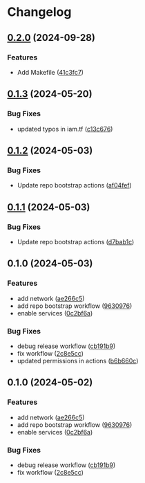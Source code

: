# Changelog

## [0.2.0](https://github.com/braveokafor/terraform-gcp-template/compare/v0.1.3...v0.2.0) (2024-09-28)


### Features

* Add Makefile ([41c3fc7](https://github.com/braveokafor/terraform-gcp-template/commit/41c3fc7046b3008ccf9c4e50cdc1a5074c14adf9))

## [0.1.3](https://github.com/braveokafor/terraform-gcp-template/compare/v0.1.2...v0.1.3) (2024-05-20)


### Bug Fixes

* updated typos in iam.tf ([c13c676](https://github.com/braveokafor/terraform-gcp-template/commit/c13c676c92ba5e19da41ba77922fbd445f98be06))

## [0.1.2](https://github.com/braveokafor/terraform-gcp-template/compare/v0.1.1...v0.1.2) (2024-05-03)


### Bug Fixes

* Update repo bootstrap actions ([af04fef](https://github.com/braveokafor/terraform-gcp-template/commit/af04fef0293470f14ffb63a02779e7ea5d18dc09))

## [0.1.1](https://github.com/braveokafor/terraform-gcp-template/compare/v0.1.0...v0.1.1) (2024-05-03)


### Bug Fixes

* Update repo bootstrap actions ([d7bab1c](https://github.com/braveokafor/terraform-gcp-template/commit/d7bab1c9a7f68342c587afcc3dec3575e86bb773))

## 0.1.0 (2024-05-03)


### Features

* add network ([ae266c5](https://github.com/braveokafor/terraform-gcp-template/commit/ae266c570531ef8c53625f2fca4e4adee321150e))
* add repo bootstrap workflow ([9630976](https://github.com/braveokafor/terraform-gcp-template/commit/96309767b02a107944c66e2f3ce7f54f62365de6))
* enable services ([0c2bf6a](https://github.com/braveokafor/terraform-gcp-template/commit/0c2bf6a32a06b3f6263dfff3f0803845d2695293))


### Bug Fixes

* debug release workflow ([cb191b9](https://github.com/braveokafor/terraform-gcp-template/commit/cb191b9f30cd2f288874bc70edc0919ac90b1436))
* fix workflow ([2c8e5cc](https://github.com/braveokafor/terraform-gcp-template/commit/2c8e5cc3aa0aa5b7921b60925b72ca7782eaed87))
* updated permissions in actions ([b6b660c](https://github.com/braveokafor/terraform-gcp-template/commit/b6b660c77b1e7c4729f8e463969c64479bf3a864))

## 0.1.0 (2024-05-02)


### Features

* add network ([ae266c5](https://github.com/braveokafor/terraform-gcp-template/commit/ae266c570531ef8c53625f2fca4e4adee321150e))
* add repo bootstrap workflow ([9630976](https://github.com/braveokafor/terraform-gcp-template/commit/96309767b02a107944c66e2f3ce7f54f62365de6))
* enable services ([0c2bf6a](https://github.com/braveokafor/terraform-gcp-template/commit/0c2bf6a32a06b3f6263dfff3f0803845d2695293))


### Bug Fixes

* debug release workflow ([cb191b9](https://github.com/braveokafor/terraform-gcp-template/commit/cb191b9f30cd2f288874bc70edc0919ac90b1436))
* fix workflow ([2c8e5cc](https://github.com/braveokafor/terraform-gcp-template/commit/2c8e5cc3aa0aa5b7921b60925b72ca7782eaed87))
